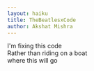 ```yaml
---
layout: haiku
title: TheBeatlesxCode
author: Akshat Mishra
---
```


I'm fixing this code<br>
Rather than riding on a boat<br>
where this will go<br>